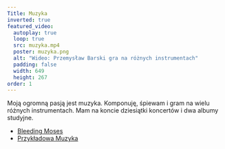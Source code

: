 ```yaml
---
Title: Muzyka
inverted: true
featured_video:
  autoplay: true
  loop: true
  src: muzyka.mp4
  poster: muzyka.png
  alt: "Wideo: Przemysław Barski gra na różnych instrumentach"
  padding: false
  width: 649
  height: 267
order: 1
---
```


Moją ogromną pasją jest muzyka. Komponuję, śpiewam i gram na wielu różnych instrumentach. Mam na koncie dziesiątki koncertów i dwa albumy studyjne.

<ul>
  <li>
    <a href="https://www.youtube.com/@bleedingmoses/videos" target="_blank">Bleeding Moses</a>
  </li>
  <li>
    <a href="https://www.youtube.com/@przykladowa_muzyka/videos" target="_blank">Przykładowa Muzyka</a>
  </li>
</ul>
